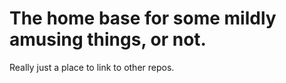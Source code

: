 # The home base for some mildly amusing things, or not.
Really just a place to link to other repos.
